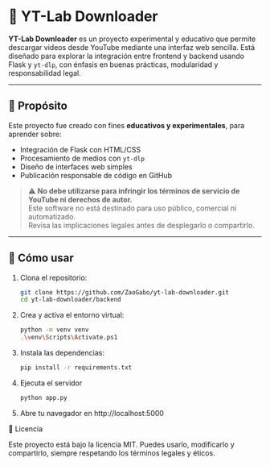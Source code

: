 # 🎥 YT-Lab Downloader

**YT-Lab Downloader** es un proyecto experimental y educativo que permite descargar videos desde YouTube mediante una interfaz web sencilla. Está diseñado para explorar la integración entre frontend y backend usando Flask y `yt-dlp`, con énfasis en buenas prácticas, modularidad y responsabilidad legal.

---

## 🧠 Propósito

Este proyecto fue creado con fines **educativos y experimentales**, para aprender sobre:
- Integración de Flask con HTML/CSS
- Procesamiento de medios con `yt-dlp`
- Diseño de interfaces web simples
- Publicación responsable de código en GitHub

> ⚠️ **No debe utilizarse para infringir los términos de servicio de YouTube ni derechos de autor.**  
> Este software no está destinado para uso público, comercial ni automatizado.  
> Revisa las implicaciones legales antes de desplegarlo o compartirlo.

---

## 🚀 Cómo usar

1. Clona el repositorio:
   ```bash
   git clone https://github.com/ZaoGabo/yt-lab-downloader.git
   cd yt-lab-downloader/backend
   ```
2. Crea y activa el entorno virtual:
   ```bash
   python -m venv venv
   .\venv\Scripts\Activate.ps1 
   ```
3. Instala las dependencias:
   ```bash
   pip install -r requirements.txt
   ```
4. Ejecuta el servidor
   ```bash
   python app.py
   ```
5. Abre tu navegador en http://localhost:5000

📜 Licencia

Este proyecto está bajo la licencia MIT. Puedes usarlo, modificarlo y compartirlo, siempre respetando los términos legales y éticos.